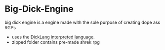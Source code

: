 # Big-Dick-Engine
big dick engine is a engine made with the sole purpose of creating dope ass RGPs  
- uses the [DickLang interpreted language](https://github.com/WAP-Industries/DickLang).
- zipped folder contains pre-made shrek rpg  
